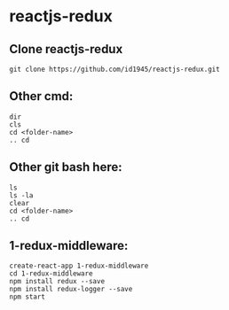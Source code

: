 # reactjs-redux
## Clone reactjs-redux
```
git clone https://github.com/id1945/reactjs-redux.git
```
## Other cmd:
```
dir
cls
cd <folder-name>
.. cd
```
## Other git bash here:
```
ls
ls -la
clear
cd <folder-name>
.. cd
```
## 1-redux-middleware:
```
create-react-app 1-redux-middleware
cd 1-redux-middleware
npm install redux --save
npm install redux-logger --save
npm start
```

